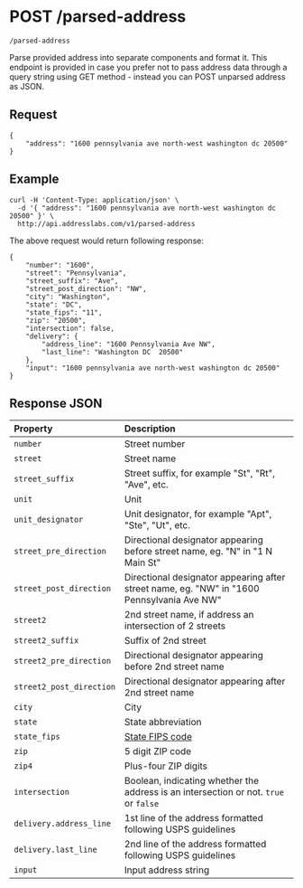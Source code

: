 # POST /parsed-address

    /parsed-address

Parse provided address into separate components and format it. This endpoint is provided in case you prefer not to pass address data through a query string using GET method - instead you can POST unparsed address as JSON.

## Request

    {
        "address": "1600 pennsylvania ave north-west washington dc 20500"
    }

## Example

```shell
curl -H 'Content-Type: application/json' \
  -d '{ "address": "1600 pennsylvania ave north-west washington dc 20500" }' \
  http://api.addresslabs.com/v1/parsed-address
```
The above request would return following response:

    {
        "number": "1600",
        "street": "Pennsylvania",
        "street_suffix": "Ave",
        "street_post_direction": "NW",
        "city": "Washington",
        "state": "DC",
        "state_fips": "11",
        "zip": "20500",
        "intersection": false,
        "delivery": {
            "address_line": "1600 Pennsylvania Ave NW",
            "last_line": "Washington DC  20500"
        },
        "input": "1600 pennsylvania ave north-west washington dc 20500"
    }


## Response JSON

Property                  | Description
:-------------------------|:--------------------------------------
`number`                  | Street number
`street`                  | Street name
`street_suffix`           | Street suffix, for example "St", "Rt", "Ave", etc.
`unit`                    | Unit
`unit_designator`         | Unit designator, for example "Apt", "Ste", "Ut", etc.
`street_pre_direction`    | Directional designator appearing before street name, eg. "N" in "1 N Main St"
`street_post_direction`   | Directional designator appearing after street name, eg. "NW" in "1600 Pennsylvania Ave NW"
`street2`                 | 2nd street name, if address an intersection of 2 streets
`street2_suffix`          | Suffix of 2nd street
`street2_pre_direction`   | Directional designator appearing before 2nd street name
`street2_post_direction`  | Directional designator appearing after 2nd street name
`city`                    | City
`state`                   | State abbreviation
`state_fips`              | [State FIPS code](http://en.wikipedia.org/wiki/Federal_Information_Processing_Standard_state_code)
`zip`                     | 5 digit ZIP code
`zip4`                    | Plus-four ZIP digits
`intersection`            | Boolean, indicating whether the address is an intersection or not. `true` or `false`
`delivery.address_line`   | 1st line of the address formatted following USPS guidelines
`delivery.last_line`      | 2nd line of the address formatted following USPS guidelines
`input`                   | Input address string